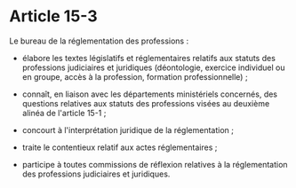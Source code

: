 # Article 15-3

Le bureau de la réglementation des professions :

- élabore les textes législatifs et réglementaires relatifs aux statuts des professions judiciaires et juridiques (déontologie, exercice individuel ou en groupe, accès à la profession, formation professionnelle) ;

- connaît, en liaison avec les départements ministériels concernés, des questions relatives aux statuts des professions visées au deuxième alinéa de l'article 15-1 ;

- concourt à l'interprétation juridique de la réglementation ;

- traite le contentieux relatif aux actes réglementaires ;

- participe à toutes commissions de réflexion relatives à la réglementation des professions judiciaires et juridiques.
